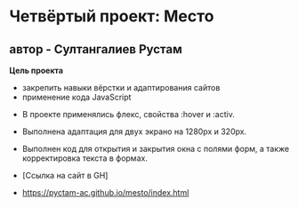 # Четвёртый проект: Место
## автор - Султангалиев Рустам

**Цель проекта**
- закрепить навыки вёрстки и адаптирования сайтов
- применение кода JavaScript

* В проекте применялись флекс, свойства :hover и :activ.
* Выполнена адаптация для двух экрано на 1280px и 320px.
* Выполнен код для открытия и закрытия окна с полями форм, а также корректировка текста в формах.

* [Ссылка на сайт в GH] 
* https://pyctam-ac.github.io/mesto/index.html



